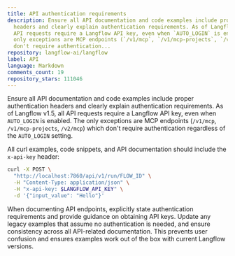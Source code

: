```yaml
---
title: API authentication requirements
description: Ensure all API documentation and code examples include proper authentication
  headers and clearly explain authentication requirements. As of Langflow v1.5, all
  API requests require a Langflow API key, even when `AUTO_LOGIN` is enabled. The
  only exceptions are MCP endpoints (`/v1/mcp`, `/v1/mcp-projects`, `/v2/mcp`) which
  don't require authentication...
repository: langflow-ai/langflow
label: API
language: Markdown
comments_count: 19
repository_stars: 111046
---
```


Ensure all API documentation and code examples include proper authentication headers and clearly explain authentication requirements. As of Langflow v1.5, all API requests require a Langflow API key, even when `AUTO_LOGIN` is enabled. The only exceptions are MCP endpoints (`/v1/mcp`, `/v1/mcp-projects`, `/v2/mcp`) which don't require authentication regardless of the `AUTO_LOGIN` setting.

All curl examples, code snippets, and API documentation should include the `x-api-key` header:

```bash
curl -X POST \
  "http://localhost:7860/api/v1/run/FLOW_ID" \
  -H "Content-Type: application/json" \
  -H "x-api-key: $LANGFLOW_API_KEY" \
  -d '{"input_value": "Hello"}'
```

When documenting API endpoints, explicitly state authentication requirements and provide guidance on obtaining API keys. Update any legacy examples that assume no authentication is needed, and ensure consistency across all API-related documentation. This prevents user confusion and ensures examples work out of the box with current Langflow versions.